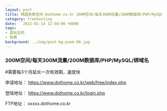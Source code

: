 ```yaml
---
layout: post
title: 韩国免费空间-Dothome.co.kr 200M空间/每天300M流量/200M数据库/PHP/MySQL/绑域名
category: freehosting
date:   2022-01-14 12:50:00 +0800
tags:
- 虚拟主机
- 免费
background: ../img/post-bg-poem-06.jpg
---
```


### 200M空间/每天300M流量/200M数据库/PHP/MySQL/绑域名

#需要每3个月延长一次有效期，速度快

申请地址：
https://www.dothome.co.kr/web/free/index.php

登陆地址：
https://www.dothome.co.kr/login.php

FTP地址：
xxxxx.dothome.co.kr